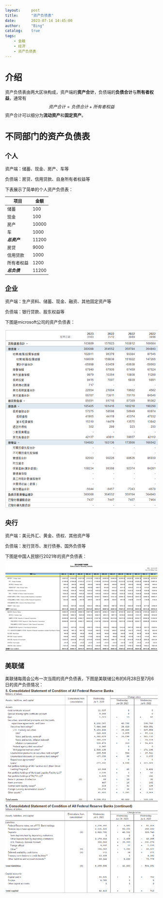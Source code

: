 ```yaml
---
layout:     post
title:      "资产负债表"
date:       2023-07-14 14:45:00
author:     "Bing"
catalog:    true
tags:
    - 金融
    - 经济
    - 资产负债表
---
```

# 介绍
资产负债表由两大区块构成，资产端的**资产合计**，负债端的**负债合计**与**所有者权益**，通常有
$$
    资产合计 = 负债合计 + 所有者权益
$$
资产合计可以细分为**流动资产**和**固定资产**。

# 不同部门的资产负债表
## 个人
资产端：储蓄、现金、房产、车等

负债端：房贷、信用贷款、自身所有者权益等

下表展示了简单的个人资产负债表：

| 项目      | 金额 |
| ----------- | ----------- |
| 储蓄      | 100       |
| 现金   | 100        |
| 房产   | 10000        |
| 车   | 1000        |
| ***总资产***   | 11200        |
| 房贷      | 9000       |
| 信用贷款   | 1000        |
| 所有者权益   | 1200        |
| ***总负债***   | 11200        |

## 企业
资产端：生产资料、储蓄、现金、融资、其他固定资产等

负债端：银行贷款、股东权益等

下图是microsoft公司的资产负债表：

![](/img/post/microsoft-corp-balance-sheet.png)

## 央行
资产端：美元外汇、黄金、债权、其他资产等

负债端：发行货币、发行债券、国外负债等

下图是中国人民银行2021年的资产负债表：

![](/img/post/Balance%20Sheet%20of%20Monetary%20Authority.png)

## 美联储
美联储每周会公布一次当周的资产负债表，下图是美联储公布的6月28日至7月6日的资产负债情况：
![](/img/post/federal-reserve-balance-sheet-assets.png)
![](/img/post/federal-reserve-balance-sheet-liabilities.png)